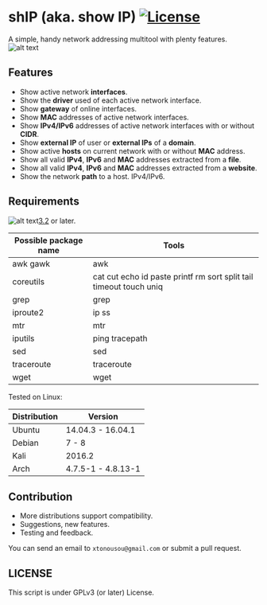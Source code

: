 # shIP (aka. show IP) [![License](https://img.shields.io/badge/License-GPL%20v3%2B-blue.svg?style=flat-square)](https://raw.githubusercontent.com/xtonousou/shIP/master/LICENSE)
A simple, handy network addressing multitool with plenty features.
![alt text](https://raw.githubusercontent.com/xtonousou/shIP/master/imgs/head.png "SAIL!")

## Features

* Show active network **interfaces**.
* Show the **driver** used of each active network interface.
* Show **gateway** of online interfaces.
* Show **MAC** addresses of active network interfaces.
* Show **IPv4/IPv6** addresses of active network interfaces with or without **CIDR**.
* Show **external IP** of user or **external IPs** of a **domain**.
* Show active **hosts** on current network with or without **MAC** address.
* Show all valid **IPv4**, **IPv6** and **MAC** addresses extracted from a **file**.
* Show all valid **IPv4**, **IPv6** and **MAC** addresses extracted from a **website**.
* Show the network **path** to a host. IPv4/IPv6.

## Requirements
<!--- should change URL below after merge with master -->
![alt text](https://raw.githubusercontent.com/xtonousou/shIP/dev/imgs/bash.png "#shebang")[3.2](http://www.tldp.org/LDP/abs/html/bashver3.html#AEN20987 "View changelog.") or later.

| Possible package name  | Tools                                                              |
|------------------------|--------------------------------------------------------------------|
| awk gawk               | awk                                                                |
| coreutils              | cat cut echo id paste printf rm sort split tail timeout touch uniq |
| grep                   | grep                                                               |
| iproute2               | ip ss                                                              |
| mtr                    | mtr                                                                |
| iputils                | ping tracepath                                                     |
| sed                    | sed                                                                |
| traceroute             | traceroute                                                         |
| wget                   | wget                                                               |

Tested on Linux:

| Distribution | Version            |
|--------------|--------------------|
| Ubuntu       | 14.04.3 - 16.04.1  |
| Debian       | 7 - 8              |
| Kali         | 2016.2             |
| Arch         | 4.7.5-1 - 4.8.13-1 |

## Contribution

* More distributions support compatibility.
* Suggestions, new features.
* Testing and feedback.

You can send an email to `xtonousou@gmail.com` or submit a pull request.

## LICENSE
This script is under GPLv3 (or later) License.

